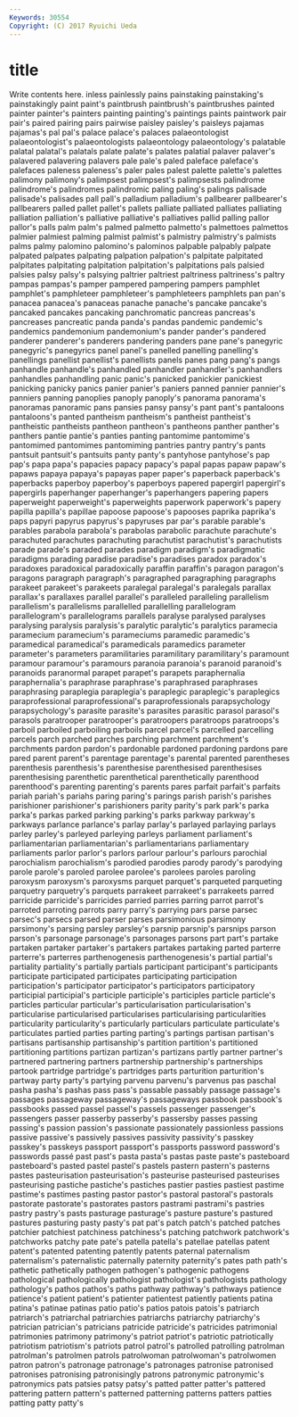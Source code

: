 ```yaml
---
Keywords: 30554 
Copyright: (C) 2017 Ryuichi Ueda
---
```


# title

Write contents here.
inless painlessly
pains painstaking painstaking's painstakingly paint paint's paintbrush paintbrush's paintbrushes painted
painter painter's painters painting painting's paintings paints paintwork pair pair's
paired pairing pairs pairwise paisley paisley's paisleys pajamas pajamas's pal
pal's palace palace's palaces palaeontologist palaeontologist's palaeontologists palaeontology palaeontology's palatable
palatal palatal's palatals palate palate's palates palatial palaver palaver's palavered
palavering palavers pale pale's paled paleface paleface's palefaces paleness paleness's
paler pales palest palette palette's palettes palimony palimony's palimpsest palimpsest's
palimpsests palindrome palindrome's palindromes palindromic paling paling's palings palisade palisade's
palisades pall pall's palladium palladium's pallbearer pallbearer's pallbearers palled pallet
pallet's pallets palliate palliated palliates palliating palliation palliation's palliative palliative's
palliatives pallid palling pallor pallor's palls palm palm's palmed palmetto
palmetto's palmettoes palmettos palmier palmiest palming palmist palmist's palmistry palmistry's
palmists palms palmy palomino palomino's palominos palpable palpably palpate palpated
palpates palpating palpation palpation's palpitate palpitated palpitates palpitating palpitation palpitation's
palpitations pals palsied palsies palsy palsy's palsying paltrier paltriest paltriness
paltriness's paltry pampas pampas's pamper pampered pampering pampers pamphlet pamphlet's
pamphleteer pamphleteer's pamphleteers pamphlets pan pan's panacea panacea's panaceas panache
panache's pancake pancake's pancaked pancakes pancaking panchromatic pancreas pancreas's pancreases
pancreatic panda panda's pandas pandemic pandemic's pandemics pandemonium pandemonium's pander
pander's pandered panderer panderer's panderers pandering panders pane pane's panegyric
panegyric's panegyrics panel panel's panelled panelling panelling's panellings panellist panellist's
panellists panels panes pang pang's pangs panhandle panhandle's panhandled panhandler
panhandler's panhandlers panhandles panhandling panic panic's panicked panickier panickiest panicking
panicky panics panier panier's paniers panned pannier pannier's panniers panning
panoplies panoply panoply's panorama panorama's panoramas panoramic pans pansies pansy
pansy's pant pant's pantaloons pantaloons's panted pantheism pantheism's pantheist pantheist's
pantheistic pantheists pantheon pantheon's pantheons panther panther's panthers pantie pantie's
panties panting pantomime pantomime's pantomimed pantomimes pantomiming pantries pantry pantry's
pants pantsuit pantsuit's pantsuits panty panty's pantyhose pantyhose's pap pap's
papa papa's papacies papacy papacy's papal papas papaw papaw's papaws
papaya papaya's papayas paper paper's paperback paperback's paperbacks paperboy paperboy's
paperboys papered papergirl papergirl's papergirls paperhanger paperhanger's paperhangers papering papers
paperweight paperweight's paperweights paperwork paperwork's papery papilla papilla's papillae papoose
papoose's papooses paprika paprika's paps papyri papyrus papyrus's papyruses par
par's parable parable's parables parabola parabola's parabolas parabolic parachute parachute's
parachuted parachutes parachuting parachutist parachutist's parachutists parade parade's paraded parades
paradigm paradigm's paradigmatic paradigms parading paradise paradise's paradises paradox paradox's
paradoxes paradoxical paradoxically paraffin paraffin's paragon paragon's paragons paragraph paragraph's
paragraphed paragraphing paragraphs parakeet parakeet's parakeets paralegal paralegal's paralegals parallax
parallax's parallaxes parallel parallel's paralleled paralleling parallelism parallelism's parallelisms parallelled
parallelling parallelogram parallelogram's parallelograms parallels paralyse paralysed paralyses paralysing paralysis
paralysis's paralytic paralytic's paralytics paramecia paramecium paramecium's parameciums paramedic paramedic's
paramedical paramedical's paramedicals paramedics parameter parameter's parameters paramilitaries paramilitary paramilitary's
paramount paramour paramour's paramours paranoia paranoia's paranoid paranoid's paranoids paranormal
parapet parapet's parapets paraphernalia paraphernalia's paraphrase paraphrase's paraphrased paraphrases paraphrasing
paraplegia paraplegia's paraplegic paraplegic's paraplegics paraprofessional paraprofessional's paraprofessionals parapsychology parapsychology's
parasite parasite's parasites parasitic parasol parasol's parasols paratrooper paratrooper's paratroopers
paratroops paratroops's parboil parboiled parboiling parboils parcel parcel's parcelled parcelling
parcels parch parched parches parching parchment parchment's parchments pardon pardon's
pardonable pardoned pardoning pardons pare pared parent parent's parentage parentage's
parental parented parentheses parenthesis parenthesis's parenthesise parenthesised parenthesises parenthesising parenthetic
parenthetical parenthetically parenthood parenthood's parenting parenting's parents pares parfait parfait's
parfaits pariah pariah's pariahs paring paring's parings parish parish's parishes
parishioner parishioner's parishioners parity parity's park park's parka parka's parkas
parked parking parking's parks parkway parkway's parkways parlance parlance's parlay
parlay's parlayed parlaying parlays parley parley's parleyed parleying parleys parliament
parliament's parliamentarian parliamentarian's parliamentarians parliamentary parliaments parlor parlor's parlors parlour
parlour's parlours parochial parochialism parochialism's parodied parodies parody parody's parodying
parole parole's paroled parolee parolee's parolees paroles paroling paroxysm paroxysm's
paroxysms parquet parquet's parqueted parqueting parquetry parquetry's parquets parrakeet parrakeet's
parrakeets parred parricide parricide's parricides parried parries parring parrot parrot's
parroted parroting parrots parry parry's parrying pars parse parsec parsec's
parsecs parsed parser parses parsimonious parsimony parsimony's parsing parsley parsley's
parsnip parsnip's parsnips parson parson's parsonage parsonage's parsonages parsons part
part's partake partaken partaker partaker's partakers partakes partaking parted parterre
parterre's parterres parthenogenesis parthenogenesis's partial partial's partiality partiality's partially partials
participant participant's participants participate participated participates participating participation participation's participator
participator's participators participatory participial participial's participle participle's participles particle particle's
particles particular particular's particularisation particularisation's particularise particularised particularises particularising particularities
particularity particularity's particularly particulars particulate particulate's particulates partied parties parting
parting's partings partisan partisan's partisans partisanship partisanship's partition partition's partitioned
partitioning partitions partizan partizan's partizans partly partner partner's partnered partnering
partners partnership partnership's partnerships partook partridge partridge's partridges parts parturition
parturition's partway party party's partying parvenu parvenu's parvenus pas paschal
pasha pasha's pashas pass pass's passable passably passage passage's passages
passageway passageway's passageways passbook passbook's passbooks passed passel passel's passels
passenger passenger's passengers passer passerby passerby's passersby passes passing passing's
passion passion's passionate passionately passionless passions passive passive's passively passives
passivity passivity's passkey passkey's passkeys passport passport's passports password password's
passwords passé past past's pasta pasta's pastas paste paste's pasteboard
pasteboard's pasted pastel pastel's pastels pastern pastern's pasterns pastes pasteurisation
pasteurisation's pasteurise pasteurised pasteurises pasteurising pastiche pastiche's pastiches pastier pasties
pastiest pastime pastime's pastimes pasting pastor pastor's pastoral pastoral's pastorals
pastorate pastorate's pastorates pastors pastrami pastrami's pastries pastry pastry's pasts
pasturage pasturage's pasture pasture's pastured pastures pasturing pasty pasty's pat
pat's patch patch's patched patches patchier patchiest patchiness patchiness's patching
patchwork patchwork's patchworks patchy pate pate's patella patella's patellae patellas
patent patent's patented patenting patently patents paternal paternalism paternalism's paternalistic
paternally paternity paternity's pates path path's pathetic pathetically pathogen pathogen's
pathogenic pathogens pathological pathologically pathologist pathologist's pathologists pathology pathology's pathos
pathos's paths pathway pathway's pathways patience patience's patient patient's patienter
patientest patiently patients patina patina's patinae patinas patio patio's patios
patois patois's patriarch patriarch's patriarchal patriarchies patriarchs patriarchy patriarchy's patrician
patrician's patricians patricide patricide's patricides patrimonial patrimonies patrimony patrimony's patriot
patriot's patriotic patriotically patriotism patriotism's patriots patrol patrol's patrolled patrolling
patrolman patrolman's patrolmen patrols patrolwoman patrolwoman's patrolwomen patron patron's patronage
patronage's patronages patronise patronised patronises patronising patronisingly patrons patronymic patronymic's
patronymics pats patsies patsy patsy's patted patter patter's pattered pattering
pattern pattern's patterned patterning patterns patters patties patting patty patty's
